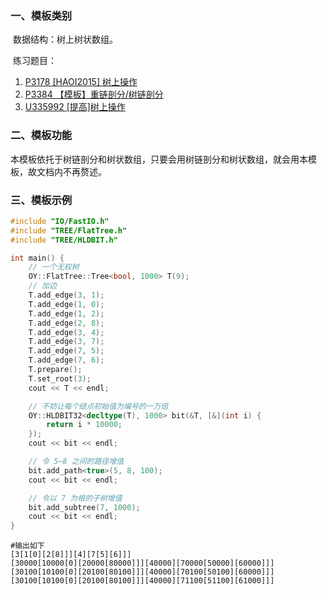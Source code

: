 ### 一、模板类别

​	数据结构：树上树状数组。

​	练习题目：

1. [P3178 [HAOI2015] 树上操作](https://www.luogu.com.cn/problem/P3178)
2. [P3384 【模板】重链剖分/树链剖分](https://www.luogu.com.cn/problem/P3384)
3. [U335992 [提高]树上操作](https://www.luogu.com.cn/problem/U335992)

### 二、模板功能

​	本模板依托于树链剖分和树状数组，只要会用树链剖分和树状数组，就会用本模板，故文档内不再赘述。

### 三、模板示例

```c++
#include "IO/FastIO.h"
#include "TREE/FlatTree.h"
#include "TREE/HLDBIT.h"

int main() {
    // 一个无权树
    OY::FlatTree::Tree<bool, 1000> T(9);
    // 加边
    T.add_edge(3, 1);
    T.add_edge(1, 0);
    T.add_edge(1, 2);
    T.add_edge(2, 8);
    T.add_edge(3, 4);
    T.add_edge(3, 7);
    T.add_edge(7, 5);
    T.add_edge(7, 6);
    T.prepare();
    T.set_root(3);
    cout << T << endl;

    // 不妨让每个结点初始值为编号的一万倍
    OY::HLDBIT32<decltype(T), 1000> bit(&T, [&](int i) {
        return i * 10000;
    });
    cout << bit << endl;

    // 令 5~8 之间的路径增值
    bit.add_path<true>(5, 8, 100);
    cout << bit << endl;

    // 令以 7 为根的子树增值
    bit.add_subtree(7, 1000);
    cout << bit << endl;
}
```

```
#输出如下
[3[1[0][2[8]]][4][7[5][6]]]
[30000[10000[0][20000[80000]]][40000][70000[50000][60000]]]
[30100[10100[0][20100[80100]]][40000][70100[50100][60000]]]
[30100[10100[0][20100[80100]]][40000][71100[51100][61000]]]

```

